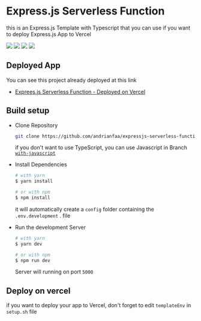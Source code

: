 # Express.js Serverless Function

this is an Express.js Template with Typescript that you can use if you want to deploy Express.js App to Vercel

<div align="left">
  <a href="#"><img src="https://img.shields.io/badge/vercel-success-success?labelColor=black&logo=vercel&style=flat" /></a>
  <a href="#"><img src="https://img.shields.io/badge/typescript-%5E4.8.2-informational?labelColor=black&logo=typescript&style=flat" /></a>
  <a href="#"><img src="https://img.shields.io/badge/node-%5E16.15.1-green?labelColor=black&logo=node.js&style=flat" /></a>
  <a href="#"><img src="https://img.shields.io/badge/npm-%5E8.11.0-red?labelColor=black&logo=npm&style=flat" /></a>
</div>

## Deployed App

You can see this project already deployed at this link

- [Exprees.js Serverless Function - Deployed on Vercel](https://expressjs-serverless-function.api.andrianfa.my.id)

## Build setup

- Clone Repository

  ```bash
  git clone https://github.com/andrianfaa/expressjs-serverless-function
  ```

  if you don't want to use TypeScript, you can use Javascript in Branch [`with-javascript`](https://github.com/andrianfaa/expressjs-serverless-function/tree/with-javascript)

- Install Dependencies

  ```bash
  # with yarn
  $ yarn install

  # or with npm
  $ npm install
  ```

  it will automatically create a `config` folder containing the `.env.development` . file

- Run the development Server

  ```bash
  # with yarn
  $ yarn dev

  # or with npm
  $ npm run dev
  ```

  Server will running on port `5000`

## Deploy on vercel

if you want to deploy your app to Vercel, don't forget to edit `templateEnv` in `setup.sh` file
